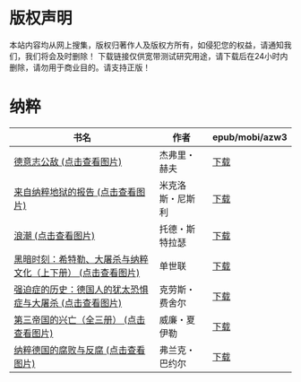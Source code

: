 # 版权声明

本站内容均从网上搜集，版权归著作人及版权方所有，如侵犯您的权益，请通知我们，我们将会及时删除！ 下载链接仅供宽带测试研究用途，请下载后在24小时内删除，请勿用于商业目的。请支持正版！

# 纳粹

| 书名 | 作者 | epub/mobi/azw3 |
| --- | --- | --- |
| [德意志公敌 (点击查看图片)](https://www.dushupai.com/attachment/2024/06/08/51e2e8175cf8f2ae.jpg) | 杰弗里・赫夫 | [下载](https://url89.ctfile.com/f/31084289-1357050487-a3503a?p=8866) |
| [来自纳粹地狱的报告 (点击查看图片)](https://www.dushupai.com/attachment/2024/06/07/118d2db0960815b6.jpg) | 米克洛斯・尼斯利 | [下载](https://url89.ctfile.com/f/31084289-1357044349-a57c53?p=8866) |
| [浪潮 (点击查看图片)](https://www.dushupai.com/attachment/2024/06/03/be3607bcdbc44f24.jpg) | 托德・斯特拉瑟 | [下载](https://url89.ctfile.com/f/31084289-1357015600-55b4aa?p=8866) |
| [黑暗时刻：希特勒、大屠杀与纳粹文化（上下册） (点击查看图片)](https://www.dushupai.com/attachment/2024/06/02/7569dd01a54459c8.jpg) | 单世联 | [下载](https://url89.ctfile.com/f/31084289-1357012657-8600d5?p=8866) |
| [强迫症的历史：德国人的犹太恐惧症与大屠杀 (点击查看图片)](https://www.dushupai.com/attachment/2024/06/02/1213242632de75a7.jpg) | 克劳斯・费舍尔 | [下载](https://url89.ctfile.com/f/31084289-1357009105-aafce9?p=8866) |
| [第三帝国的兴亡（全三册） (点击查看图片)](https://www.dushupai.com/attachment/2024/06/01/2ce6f914550381de.jpg) | 威廉・夏伊勒 | [下载](https://url89.ctfile.com/f/31084289-1357008364-2370dc?p=8866) |
| [纳粹德国的腐败与反腐 (点击查看图片)](https://www.dushupai.com/attachment/2024/06/01/31c1f7989d607a42.jpg) | 弗兰克・巴约尔 | [下载](https://url89.ctfile.com/f/31084289-1357006561-a68ed0?p=8866) |
